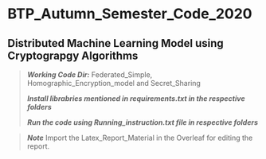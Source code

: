 # BTP_Autumn_Semester_Code_2020

## Distributed Machine Learning Model using Cryptograpgy Algorithms

> ***Working Code Dir:*** Federated_Simple, Homographic_Encryption_model and Secret_Sharing
>
> ***Install librabries mentioned in requirements.txt in the respective folders*** 
>
> ***Run the code using Running_instruction.txt file in respective folders***

> ***Note***
> Import the Latex_Report_Material in the Overleaf for editing the report.